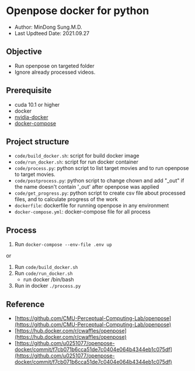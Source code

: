# Openpose docker for python
- Author: MinDong Sung.M.D.
- Last Updteed Date: 2021.09.27
## Objective
- Run openpose on targeted folder 
- Ignore already processed videos.
## Prerequisite
- cuda 10.1 or higher
- docker
- [nvidia-docker](https://github.com/NVIDIA/nvidia-docker)
- [docker-compose](https://docs.docker.com/compose/)

## Project structure
* `code/build_docker.sh`: script for build docker image
* `code/run_docker.sh`: script for run docker container 
* `code/process.py`: python script to list target movies and to run openpose to target movies.
* `code/postprocess.py`: python script to change chown and add "_out" if the name doesn't contain '_out' after openpose was applied
* `code/get_progress.py`: python script to create csv file about processed files, and to calculate progress of the work
* `dockerfile`: dockerfile for running openpose in any environment
* `docker-compose.yml`: docker-compose file for all process

## Process
1. Run `docker-compose --env-file .env up`

or 

1. Run `code/build_docker.sh`
2. Run `code/run_docker.sh`
    - run docker /bin/bash
3. Run in docker `./process.py`

## Reference
* [https://github.com/CMU-Perceptual-Computing-Lab/openpose](https://github.com/CMU-Perceptual-Computing-Lab/openpose)
* [https://hub.docker.com/r/cwaffles/openpose](https://hub.docker.com/r/cwaffles/openpose)
* [https://github.com/u0251077/openpose-docker/commit/f7cb071b6cca51de7c0404e064b4344eb1c075df](https://github.com/u0251077/openpose-docker/commit/f7cb071b6cca51de7c0404e064b4344eb1c075df)